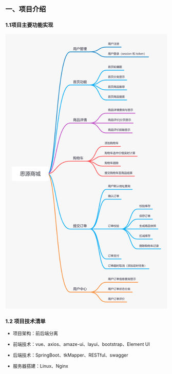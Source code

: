 ## 一、项目介绍

### 1.1项目主要功能实现

![image-20211103113217847](https://github.com/wenda0726/symall/blob/master/img-storage/1.png?raw=true) 

### 1.2 项目技术清单

+ 项⽬架构：前后端分离

+ 前端技术：vue、axios、amaze-ui、layui、bootstrap、Element UI

+ 后端技术：SpringBoot、tkMapper、RESTful、swagger

+ 服务器搭建：Linux、Nginx


